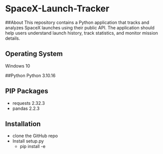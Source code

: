 # SpaceX-Launch-Tracker

##About
This repository contains a Python application that tracks and analyzes SpaceX launches using their public API. The application should help users understand launch history, track statistics, and monitor mission details.
 
## Operating System
Windows 10

##Python 
Python 3.10.16

## PIP Packages             
* requests 2.32.3
* pandas 2.2.3

## Installation
* clone the GitHub repo
* Install setup.py
    * pip install -e <path of setup.py file>







